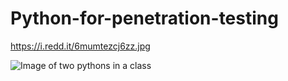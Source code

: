 # Python-for-penetration-testing

https://i.redd.it/6mumtezcj6zz.jpg

![Image of two pythons in a class](https://i.redd.it/6mumtezcj6zz.jpg)
